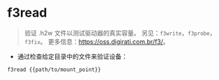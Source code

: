 # f3read

> 验证 .h2w 文件以测试驱动器的真实容量。
> 另见：`f3write`，`f3probe`，`f3fix`。
> 更多信息：<https://oss.digirati.com.br/f3/>。

- 通过检查给定目录中的文件来验证设备：

`f3read {{path/to/mount_point}}`